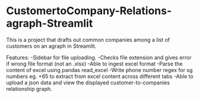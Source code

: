 # CustomertoCompany-Relations-agraph-Streamlit
This is a project that drafts out common companies among a list of customers on an agraph in Streamlit.

Features:
-Sidebar for file uploading.
-Checks file extension and gives error if wrong file format (not an .xlsx)
-Able to ingest excel format 
-Parse the content of excel using pandas read_excel 
-Write phone number regex for sg numbers eg. +65 to extract from excel content across different tabs 
-Able to upload a json data and view the displayed customer-to-companies relationship graph.
